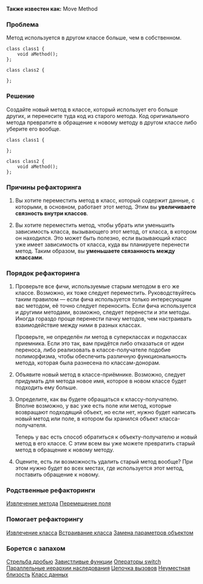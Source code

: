 **Также известен как:** Move Method

### Проблема
Метод используется в другом классе больше, чем в собственном.
```
class class1 {
	void aMethod();
};

class class2 {
	
};
```

### Решение
Создайте новый метод в классе, который использует его больше других, и перенесите туда код из старого метода. Код оригинального метода превратите в обращение к новому методу в другом классе либо уберите его вообще.
```
class class1 {
	
};

class class2 {
	void aMethod();
};
```

### Причины рефакторинга
1. Вы хотите переместить метод в класс, который содержит данные, с которыми, в основном, работает этот метод. Этим вы **увеличиваете связность внутри классов**.
    
2. Вы хотите переместить метод, чтобы убрать или уменьшить зависимость класса, вызывающего этот метод, от класса, в котором он находился. Это может быть полезно, если вызывающий класс уже имеет зависимость от класса, куда вы планируете перенести метод. Таким образом, вы **уменьшаете связанность между классами**.

### Порядок рефакторинга
1. Проверьте все фичи, используемые старым методом в его же классе. Возможно, их тоже следует переместить. Руководствуйтесь таким правилом — если фича используется только интересующим вас методом, её точно следует переносить. Если фича используется и другими методами, возможно, следует перенести и эти методы. Иногда гораздо проще перенести пачку методов, чем настраивать взаимодействие между ними в разных классах.
    
    Проверьте, не определён ли метод в суперклассах и подклассах приемника. Если это так, вам придётся либо отказаться от идеи переноса, либо реализовать в классе-получателе подобие полиморфизма, чтобы обеспечить различную функциональность метода, которая была разнесена по классам-донорам.
    
2. Объявите новый метод в классе-приёмнике. Возможно, следует придумать для метода новое имя, которое в новом классе будет подходить ему больше.
    
3. Определите, как вы будете обращаться к классу-получателю. Вполне возможно, у вас уже есть поле или метод, которые возвращают подходящий объект, но если нет, нужно будет написать новый метод или поле, в котором бы хранился объект класса-получателя.
    
    Теперь у вас есть способ обратиться к объекту-получателю и новый метод в его классе. С этим всем вы уже можете превратить старый метод в обращение к новому методу.
    
4. Оцените, есть ли возможность удалить старый метод вообще? При этом нужно будет во всех местах, где используется этот метод, поставить обращение к новому.

### Родственные рефакторинги
[Извлечение метода](Извлечение%20метода.md)
[Перемещение поля](Перемещение%20поля.md)

### Помогает рефакторингу
[Извлечение класса](https://refactoring.guru/ru/extract-class)
[Встраивание класса](https://refactoring.guru/ru/inline-class)
[Замена параметров объектом](https://refactoring.guru/ru/introduce-parameter-object)

### Борется с запахом
[Стрельба дробью](Стрельба%20дробью.md)
[Завистливые функции](Завистливые%20функции.md)
[Операторы switch](Операторы%20switch.md)
[Параллельные иерархии наследования](Параллельные%20иерархии%20наследования.md)
[Цепочка вызовов](Цепочка%20вызовов.md)
[Неуместная близость](Неуместная%20близость.md)
[Класс данных](Класс%20данных.md)